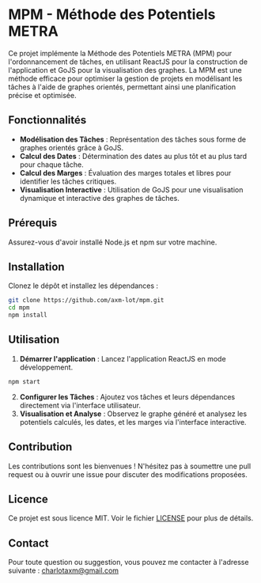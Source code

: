 # MPM - Méthode des Potentiels METRA

Ce projet implémente la Méthode des Potentiels METRA (MPM) pour l'ordonnancement de tâches, en utilisant ReactJS pour la construction de l'application et GoJS pour la visualisation des graphes. La MPM est une méthode efficace pour optimiser la gestion de projets en modélisant les tâches à l'aide de graphes orientés, permettant ainsi une planification précise et optimisée.

## Fonctionnalités

- **Modélisation des Tâches** : Représentation des tâches sous forme de graphes orientés grâce à GoJS.
- **Calcul des Dates** : Détermination des dates au plus tôt et au plus tard pour chaque tâche.
- **Calcul des Marges** : Évaluation des marges totales et libres pour identifier les tâches critiques.
- **Visualisation Interactive** : Utilisation de GoJS pour une visualisation dynamique et interactive des graphes de tâches.

## Prérequis
Assurez-vous d'avoir installé Node.js et npm sur votre machine.

## Installation
Clonez le dépôt et installez les dépendances :
```bash
git clone https://github.com/axm-lot/mpm.git
cd mpm
npm install
```

## Utilisation

1. **Démarrer l'application** : Lancez l'application ReactJS en mode développement.

    
```bash
npm start
```


2. **Configurer les Tâches** : Ajoutez vos tâches et leurs dépendances directement via l'interface utilisateur.
3. **Visualisation et Analyse** : Observez le graphe généré et analysez les potentiels calculés, les dates, et les marges via l'interface interactive.

## Contribution

Les contributions sont les bienvenues ! N'hésitez pas à soumettre une pull request ou à ouvrir une issue pour discuter des modifications proposées.

## Licence

Ce projet est sous licence MIT. Voir le fichier [LICENSE](LICENSE) pour plus de détails.

## Contact

Pour toute question ou suggestion, vous pouvez me contacter à l'adresse suivante : [charlotaxm@gmail.com](mailto:charlotaxm@gmail.com)